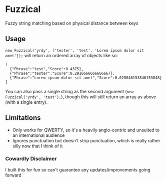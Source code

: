 # Fuzzical
Fuzzy string matching based on physical distance between keys

## Usage
`new Fuzzical('yrdy', ['tester', 'test', 'Lorem ipsum dolor sit amet']);` will return an ordered array of objects like so:
```
[
  {"Phrase":"test","Score":0.4375},
  {"Phrase":"tester","Score":0.2916666666666667},
  {"Phrase":"Lorem ipsum dolor sit amet","Score":0.028846153846153848}
]
```
You can also pass a single string as the second argument (`new Fuzzical('yrdy', 'test');`), though this will still return an array as above (with a single entry).

## Limitations
- Only works for QWERTY, so it's a heavily anglo-centric and unsuited to an international audience
- Ignores punctuation but doesn't strip punctuation, which is really rather silly now that I think of it

### Cowardly Disclaimer
I built this for fun so can't guarantee any updates/improvements going forward

